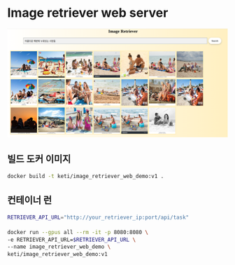# Image retriever web server

![Image selector](../../images/image_retriever.png)



## 빌드 도커 이미지

```bash
docker build -t keti/image_retriever_web_demo:v1 .
```

## 컨테이너 런


```bash
RETRIEVER_API_URL="http://your_retriever_ip:port/api/task"

docker run --gpus all --rm -it -p 8080:8080 \
-e RETRIEVER_API_URL=$RETRIEVER_API_URL \
--name image_retriever_web_demo \
keti/image_retriever_web_demo:v1
```

